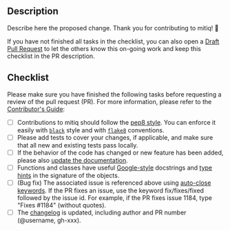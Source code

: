 Description
-----------
Describe here the proposed change. Thank you for contributing to mitiq! 🙂


If you have not finished all tasks in the checklist, you can also open a [Draft Pull Request](https://github.blog/2019-02-14-introducing-draft-pull-requests/) to let the others know this on-going work and keep this checklist in the PR description.

Checklist
-----------
Please make sure you have finished the following tasks before requesting a review of the pull request (PR). For more information, please refer to the [Contributor's Guide](../blob/master/CONTRIBUTING.md):

- [ ] Contributions to mitiq should follow the [pep8 style](https://www.python.org/dev/peps/pep-0008/). You can enforce it easily with [`black`](https://black.readthedocs.io/en/stable/index.html) style and with [`flake8`](http://flake8.pycqa.org) conventions.
- [ ] Please add tests to cover your changes, if applicable, and make sure that all new and existing tests pass locally.
- [ ] If the behavior of the code has changed or new feature has been added, please also [update the documentation](../blob/master/docs/CONTRIBUTING_DOCS.md).
- [ ] Functions and classes have useful [Google-style](https://sphinxcontrib-napoleon.readthedocs.io/en/latest/example_google.html) docstrings and [type hints](https://www.python.org/dev/peps/pep-0484/) in the signature of the objects.
- [ ] (Bug fix) The associated issue is referenced above using [auto-close keywords](https://help.github.com/en/articles/closing-issues-using-keywords). If the PR fixes an issue, use the keyword fix/fixes/fixed followed by the issue id. For example, if the PR fixes issue 1184, type "Fixes #1184" (without quotes).
- [ ] The [changelog](https://github.com/unitaryfund/mitiq/blob/master/CHANGELOG.md) is updated, including author and PR number (@username, gh-xxx).
